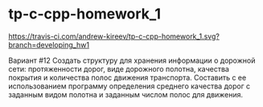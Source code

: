 # tp-c-cpp-homework_1

https://travis-ci.com/andrew-kireev/tp-c-cpp-homework_1.svg?branch=developing_hw1

Вариант #12
Создать структуру для хранения информации о дорожной сети: протяженности дорог, виде дорожного полотна, 
качества покрытия и количества полос движения транспорта. 
Составить с ее использованием программу определения среднего качества дорог с заданным видом полотна и заданным числом полос для движения.